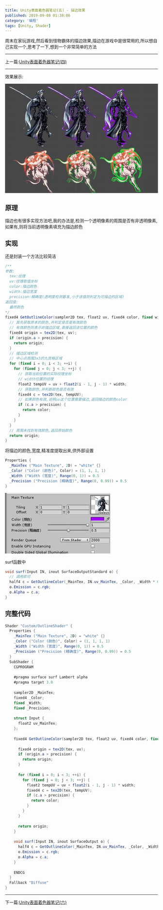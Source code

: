 ```yaml
---
title: Unity表面着色器笔记(五) - 描边效果
published: 2019-09-08 01:38:06
category: '编程'
tags: [Unity, Shader]
---
```


周末在家玩游戏,然后看到怪物霸体的描边效果,描边在游戏中是很常用的,所以想自己实现一个,思考了一下,想到一个非常简单的方法

<!-- more -->

---

上一篇:[Unity表面着色器笔记(四)](https://jenocn.github.io/2019/09/UnitySurfaceShader4/)

---

效果展示:

![display](shader_img2.jpg)


## 原理  
描边也有很多实现方法吧,我的办法是,检测一个透明像素的周围是否有非透明像素,如果有,则将当前透明像素填充为描边颜色

## 实现  
还是封装一个方法比较简洁
```csharp
/**
参数:
  tex:纹理
  uv:纹理取值坐标
  color:描边颜色
  width:描边宽度
  precision:精确度(透明度检测基准,小于该值则判定为可描边的区域)
返回值:
  最终颜色
*/
fixed4 GetOutlineColor(sampler2D tex, float2 uv, fixed4 color, fixed width, fixed precision) {
  // 首先获取原本的颜色,并判定是否是有效颜色
  // 有效颜色则表示非描边区域,直接返回该位置的颜色
  fixed4 origin = tex2D(tex, uv);
  if (origin.a > precision) {
    return origin;
  }
  // 描边区域检测
  // 中心点周围3x3的九宫格区域
  for (fixed i = 0; i < 3; ++i) {
    for (fixed j = 0; j < 3; ++j) {
      // 获取当前位置的实际纹理坐标
      // width位置的纹理
      float2 tempUV = uv + float2(i - 1, j - 1) * width;
      // 获取颜色,并判断颜色是否有效
      fixed4 c = tex2D(tex, tempUV);
      // 如果颜色有效,说明uv这个位置需要描边,返回描边的颜色color
      if (c.a > precision) {
        return color;
      }
    }
  }
  // 周围未找到有效颜色,返回原始颜色
  return origin;
}
```

将描边的颜色,宽度,精准度提取出来,供外部设置  
```csharp
Properties {
  _MainTex ("Main Texture", 2D) = "white" {}
  _Color ("Color (颜色)", Color) = (1, 1, 1, 1)
  _Width ("Width (宽度)", Range(0, 1)) = 0.5
  _Precision ("Precision (精确度)", Range(0, 0.99)) = 0.5
}
```

![propteties](shader_img1.jpg)

surf函数中
```csharp
void surf(Input IN, inout SurfaceOutputStandard o) {
  // 调用即可
  half4 c = GetOutlineColor(_MainTex, IN.uv_MainTex, _Color, _Width * 0.01, _Precision);
  o.Emission = c.rgb;
  o.Alpha = c.a;
}
```

## 完整代码  
```csharp
Shader "Custom/OutlineShader" {
  Properties {
    _MainTex ("Main Texture", 2D) = "white" {}
    _Color ("Color (颜色)", Color) = (1, 1, 1, 1)
    _Width ("Width (宽度)", Range(0, 1)) = 0.5
    _Precision ("Precision (精确度)", Range(0, 0.99)) = 0.5
  }
  SubShader {
    CGPROGRAM

    #pragma surface surf Lambert alpha
    #pragma target 3.0

    sampler2D _MainTex;
    fixed4 _Color;
    fixed _Width;
    fixed _Precision;

    struct Input {
      float2 uv_MainTex;
    };

    fixed4 GetOutlineColor(sampler2D tex, float2 uv, fixed4 color, fixed width, fixed precision) {

      fixed4 origin = tex2D(tex, uv);
      if (origin.a > precision) {
        return origin;
      }

      for (fixed i = 0; i < 3; ++i) {
        for (fixed j = 0; j < 3; ++j) {
          float2 tempUV = uv + float2(i - 1, j - 1) * width;
          fixed4 c = tex2D(tex, tempUV);
          if (c.a > precision) {
            return color;
          }
        }
      }

      return origin;
    }

    void surf(Input IN, inout SurfaceOutput o) {
      half4 c = GetOutlineColor(_MainTex, IN.uv_MainTex, _Color, _Width * 0.01, _Precision);
      o.Emission = c.rgb;
      o.Alpha = c.a;
    }

    ENDCG
  }
  Fallback "Diffuse"
}
```

---

下一篇:[Unity表面着色器笔记(六)](https://jenocn.github.io/2020/01/UnitySurfaceShader6/)
